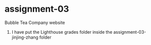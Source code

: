 # assignment-03

Bubble Tea Company website

1. I have put the Lighthouse grades folder inside the assignment-03-jinjing-zhang folder



